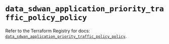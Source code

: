 # `data_sdwan_application_priority_traffic_policy_policy`

Refer to the Terraform Registry for docs: [`data_sdwan_application_priority_traffic_policy_policy`](https://registry.terraform.io/providers/ciscodevnet/sdwan/0.8.0/docs/data-sources/application_priority_traffic_policy_policy).
